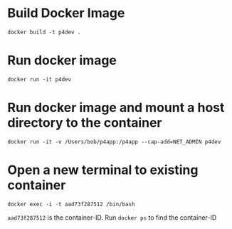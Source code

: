 # Build Docker Image

```
docker build -t p4dev .
```

# Run docker image

```
docker run -it p4dev
```

# Run docker image and mount a host directory to the container

```
docker run -it -v /Users/bob/p4app:/p4app --cap-add=NET_ADMIN p4dev
```

# Open a new terminal to existing container

```
docker exec -i -t aad73f287512 /bin/bash
```

`aad73f287512` is the container-ID.
Run `docker ps` to find the container-ID